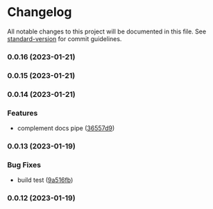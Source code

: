 # Changelog

All notable changes to this project will be documented in this file. See [standard-version](https://github.com/conventional-changelog/standard-version) for commit guidelines.

### 0.0.16 (2023-01-21)

### 0.0.15 (2023-01-21)

### 0.0.14 (2023-01-21)


### Features

* complement docs pipe ([36557d9](https://github.com/z22092/event-polyfill/commit/36557d9b5d421adafb91f11251a4404dddd8227f))

### 0.0.13 (2023-01-19)


### Bug Fixes

* build test ([9a516fb](https://github.com/z22092/event-polyfill/commit/9a516fb02b1fc30de7297050c2e5a62179e1ed4f))

### 0.0.12 (2023-01-19)
